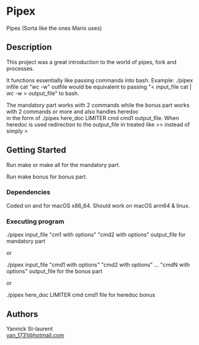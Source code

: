# Pipex

Pipes (Sorta like the ones Mario uses)

## Description

This project was a great introduction to the world of pipes, fork and processes.

It functions essentially like passing commands into bash. Example: ./pipex infile cat "wc -w" outfile would be equivalent to passing "< input_file cat | wc -w > output_file" to bash.

The mandatory part works with 2 commands while the bonus part works with 2 commands or more and also handles heredoc\
in the form of ./pipex here_doc LIMITER cmd cmd1 output_file. When heredoc is used redirection to the output_file in treated like >> instead of simply >

## Getting Started

Run make or make all for the mandatory part.

Run make bonus for bonus part.

### Dependencies

Coded on and for macOS x86_64. Should work on macOS arm64 & linux.

### Executing program

./pipex input_file "cm1 with options" "cmd2 with options" output_file for mandatory part

or

./pipex input_file "cmd1 with options" "cmd2 with options" ... "cmdN with options" output_file for the bonus part

or

./pipex here_doc LIMITER cmd cmd1 file for heredoc bonus

## Authors

Yannick St-laurent\
yan_1731@hotmail.com

